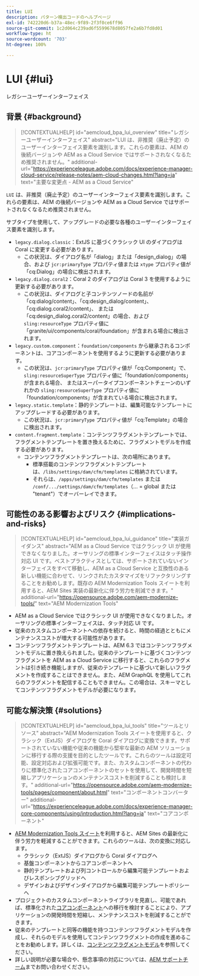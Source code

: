 ```yaml
---
title: LUI
description: パターン検出コードのヘルプページ
exl-id: 742220d6-b37a-48ec-9f89-2f3f0ce6ff96
source-git-commit: 1c2d064c239ad6f5599678d8057fe2a6b7fd8d01
workflow-type: ht
source-wordcount: '703'
ht-degree: 100%

---
```


# LUI {#lui}

レガシーユーザーインターフェイス

## 背景 {#background}

>[!CONTEXTUALHELP]
>id="aemcloud_bpa_lui_overview"
>title="レガシーユーザーインターフェイス"
>abstract="LUI は、非推奨（廃止予定）のユーザーインターフェイス要素を識別します。これらの要素は、AEM の後続バージョンや AEM as a Cloud Service ではサポートされなくなるため推奨されません。"
>additional-url="https://experienceleague.adobe.com/docs/experience-manager-cloud-service/release-notes/aem-cloud-changes.html?lang=ja" text="主要な変更点 - AEM as a Cloud Service"

`LUI` は、非推奨（廃止予定）のユーザーインターフェイス要素を識別します。これらの要素は、AEM の後続バージョンや AEM as a Cloud Service ではサポートされなくなるため推奨されません。

サブタイプを使用して、アップグレードの必要な各種のユーザーインターフェイス要素を識別します。

* `legacy.dialog.classic`：ExtJS に基づくクラシック UI のダイアログは Coral に変更する必要があります。
   * この状況は、ダイアログ名が「dialog」または「design_dialog」の場合、および `jcr:primaryType` プロパティ値または `xtype` プロパティ値が「cq:Dialog」の場合に検出されます。
* `legacy.dialog.coral2`：Coral 2 のダイアログは Coral 3 を使用するように更新する必要があります。
   * この状況は、ダイアログと子コンテンツノードの名前が「cq:dialog/content」、「cq:design_dialog/content」、「cq:dialog.coral2/content」、
または「cq:design_dialog.coral2/content」の場合、および `sling:resourceType` プロパティ値に「granite/ui/components/coral/foundation」が含まれる場合に検出されます。
* `legacy.custom.component`：`foundation/components` から継承されるコンポーネントは、コアコンポーネントを使用するように更新する必要があります。
   * この状況は、`jcr:primaryType` プロパティ値が「cq:Component」で、
      `sling:resourceSuperType` プロパティ値に「foundation/components」が含まれる場合、
      またはスーパータイプコンポーネントチェーンのいずれかの `sling:resourceSuperType` プロパティ値に「foundation/components」が含まれている場合に検出されます。
* `legacy.static.template`：静的テンプレートは、編集可能なテンプレートにアップグレードする必要があります。
   * この状況は、`jcr:primaryType` プロパティ値が「cq:Template」の場合に検出されます。
* `content.fragment.template`：コンテンツフラグメントテンプレートでは、フラグメントテンプレートを置き換えるために、フラグメントモデルを作成する必要があります。
   * コンテンツフラグメントテンプレートは、次の場所にあります。
      * 標準搭載のコンテンツフラグメントテンプレートは、`/libs/settings/dam/cfm/templates` に格納されています。
      * それらは、`/apps/settings/dam/cfm/templates` または `/conf/.../settings/dam/cfm/templates`（... = global または &quot;tenant&quot;）でオーバーレイできます。

## 可能性のある影響およびリスク {#implications-and-risks}

>[!CONTEXTUALHELP]
>id="aemcloud_bpa_lui_guidance"
>title="実装ガイダンス"
>abstract="AEM as a Cloud Service ではクラシック UI が使用できなくなりました。オーサリングの標準インターフェイスはタッチ操作対応 UI です。ベストプラクティスとしては、サポートされていないインターフェイスをすべて移動し、AEM as a Cloud Service と互換性のある新しい機能に合わせて、リンクされたカスタマイズをリファクタリングすることをお勧めします。既存の AEM Modernization Tools スイートを利用すると、AEM Sites 実装の最新化に伴う労力を削減できます。"
>additional-url="https://opensource.adobe.com/aem-modernize-tools/" text="AEM Modernization Tools"

* AEM as a Cloud Service ではクラシック UI が使用できなくなりました。オーサリングの標準インターフェイスは、タッチ対応 UI です。
* 従来のカスタムコンポーネントへの依存を続けると、時間の経過とともにメンテナンスコストが増大する可能性があります。
* コンテンツフラグメントテンプレートは、AEM 6.3 ではコンテンツフラグメントモデルに置き換えられました。従来のテンプレートに基づくコンテンツフラグメントを AEM as a Cloud Service に移行すると、これらのフラグメントは引き続き機能しますが、従来のテンプレートに基づいて新しいフラグメントを作成することはできません。また、AEM GraphQL を使用してこれらのフラグメントを配信することもできません。この場合は、スキーマとしてコンテンツフラグメントモデルが必要になります。

## 可能な解決策 {#solutions}

>[!CONTEXTUALHELP]
>id="aemcloud_bpa_lui_tools"
>title="ツールとリソース"
>abstract="AEM Modernization Tools スイートを使用すると、クラシック（ExtJS）ダイアログを Coral ダイアログに変換できます。サポートされていない機能や従来の機能から堅牢な最新の AEM ソリューションに移行する際の支援を目的としたツールです。これらのツールは設定可能、設定対応および拡張可能です。また、カスタムコンポーネントの代わりに標準化されたコアコンポーネントのセットを使用して、開発時間を短縮しアプリケーションのメンテナンスコストを削減することも検討します。"
>additional-url="https://opensource.adobe.com/aem-modernize-tools/pages/component/about.html" text="コンポーネントコンバーター"
>additional-url="https://experienceleague.adobe.com/docs/experience-manager-core-components/using/introduction.html?lang=ja" text="コアコンポーネント"

* [AEM Modernization Tools スイート](https://opensource.adobe.com/aem-modernize-tools/)を利用すると、AEM Sites の最新化に伴う労力を軽減することができます。これらのツールは、次の変換に対応します。
   * クラシック（ExtJS）ダイアログから Coral ダイアログへ
   * 基盤コンポーネントからコアコンポーネントへ
   * 静的テンプレートおよび列コントロールから編集可能テンプレートおよびレスポンシブグリッドへ
   * デザインおよびデザインダイアログから編集可能テンプレートポリシーへ
* プロジェクトのカスタムコンポーネントライブラリを見直し、可能であれば、標準化された[コアコンポーネント](https://experienceleague.adobe.com/docs/experience-manager-core-components/using/introduction.html?lang=ja)への移行を検討することにより、アプリケーションの開発時間を短縮し、メンテナンスコストを削減することができます。
* 従来のテンプレートと同等の機能を持つコンテンツフラグメントモデルを作成し、それらのモデルを使用してコンテンツフラグメントの作成を進めることをお勧めします。詳しくは、[コンテンツフラグメントモデル](https://experienceleague.adobe.com/docs/experience-manager-65/assets/content-fragments/content-fragments-models.html?lang=ja)を参照してください。
* 詳しい説明が必要な場合や、懸念事項の対応については、[AEM サポートチーム](https://helpx.adobe.com/jp/enterprise/using/support-for-experience-cloud.html)までお問い合わせください。

